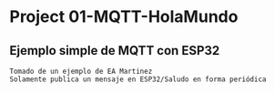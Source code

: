 #   Project 01-MQTT-HolaMundo

##  Ejemplo simple de MQTT con ESP32

    Tomado de un ejemplo de EA Martinez
    Solamente publica un mensaje en ESP32/Saludo en forma periódica
    

